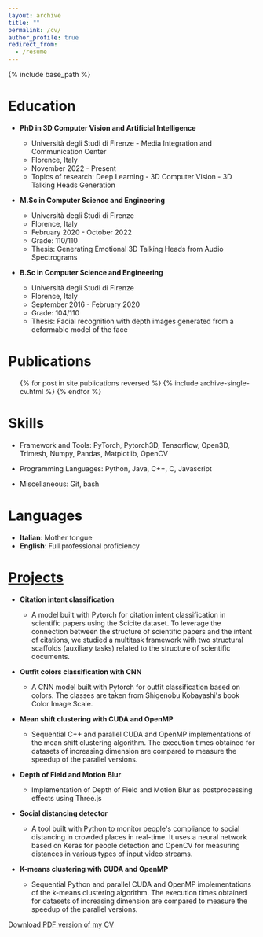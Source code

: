 ```yaml
---
layout: archive
title: ""
permalink: /cv/
author_profile: true
redirect_from:
  - /resume
---
```


{% include base_path %}

Education
======
* **PhD in 3D Computer Vision and Artificial Intelligence**
  * Università degli Studi di Firenze - Media Integration and Communication Center
  * Florence, Italy
  * November 2022 - Present
  * Topics of research: Deep Learning - 3D Computer Vision - 3D Talking Heads Generation

* **M.Sc in Computer Science and Engineering**
  * Università degli Studi di Firenze
  * Florence, Italy
  * February 2020 - October 2022
  * Grade: 110/110
  * Thesis: Generating Emotional 3D Talking Heads from Audio Spectrograms

* **B.Sc in Computer Science and Engineering**
  * Università degli Studi di Firenze
  * Florence, Italy
  * September 2016 - February 2020
  * Grade: 104/110
  * Thesis: Facial recognition with depth images generated from a deformable model of the face

Publications
======
<ul>
  {% for post in site.publications reversed %}
    {% include archive-single-cv.html %}
  {% endfor %}
</ul>

Skills
======
* Framework and Tools: PyTorch, Pytorch3D, Tensorflow, Open3D, Trimesh, Numpy, Pandas, Matplotlib, OpenCV

* Programming Languages: Python, Java, C++, C, Javascript

* Miscellaneous: Git, bash

Languages
======
* **Italian**: Mother tongue
* **English**: Full professional proficiency

[Projects](https://github.com/FedeNoce)
======
* **Citation intent classification**
  * A model built with Pytorch for citation intent classification in scientific papers using the Scicite dataset. To leverage the connection between the structure of scientific papers and the intent of citations, we studied a multitask framework with two structural scaffolds (auxiliary tasks) related to the structure of scientific documents.

* **Outfit colors classification with CNN**
  * A CNN model built with Pytorch for outfit classification based on colors. The classes are taken from Shigenobu Kobayashi's book Color Image Scale.

* **Mean shift clustering with CUDA and OpenMP**
  * Sequential C++ and parallel CUDA and OpenMP implementations of the mean shift clustering algorithm. The execution times obtained for datasets of increasing dimension are compared to measure the speedup of the parallel versions.

* **Depth of Field and Motion Blur**
  * Implementation of Depth of Field and Motion Blur as postprocessing effects using Three.js

* **Social distancing detector**
  * A tool built with Python to monitor people's compliance to social distancing in crowded places in real-time. It uses a neural network based on Keras for people detection and OpenCV for measuring distances in various types of input video streams.

* **K-means clustering with CUDA and OpenMP**
  * Sequential Python and parallel CUDA and OpenMP implementations of the k-means clustering algorithm. The execution times obtained for datasets of increasing dimension are compared to measure the speedup of the parallel versions.


[Download PDF version of my CV](/files/Federico_Nocentini_CV_.pdf)